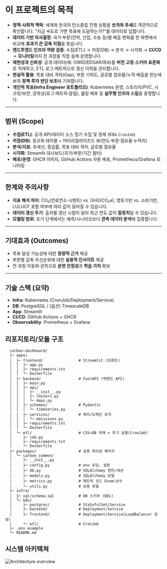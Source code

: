 # 이 프로젝트의 목적

- **정책·사회적 맥락**: 세계와 한국의 탄소중립 진행 상황을 **숫자와 추세**로 객관적으로 확인합니다. “지금 속도로 가면 목표에 도달하는가?”를 데이터로 답합니다.
- **데이터 기반 의사결정**: 국가·부문(전력, 산업, 수송 등)별 배출 변화를 한 화면에서 비교해 **효과가 큰 감축 지점**을 찾습니다.
- **엔드투엔드 인프라 역량 검증**: 수집(ETL) → 저장(DB) → 분석 → 시각화 → **CI/CD** → **모니터링**까지 전 과정을 직접 설계·운영합니다.
- **재현성과 신뢰성**: 공개 데이터(예: OWID/EDGAR/IEA)를 **버전 고정·스키마 표준화**로 적재하고, ETL 로그·메트릭으로 갱신 이력을 관리합니다.
- **현실적 활용**: 목표 대비 격차(Gap), 부문 기여도, 글로벌 점유율/누적 배출을 한눈에 보여 **정책·투자 판단 보조**에 기여합니다.
- **개인적 목표(Infra Engineer 포트폴리오)**: Kubernetes 운영, 스토리지/PVC, 시크릿/보안, 관측성(로그·메트릭·알림), 롤링 배포 등 **실무형 인프라 스킬**을 증명합니다.

---

## 범위 (Scope)

- **수집(ETL)**: 공개 API/데이터 소스 정기 수집 및 정제 (K8s `CronJob`)
- **저장(DB)**: 정규화 테이블 + 머티리얼라이즈드 뷰(연도·부문·점유율·누적치)
- **분석/지표**: 추세선, 증감률, 목표 대비 격차, 글로벌 점유율
- **시각화**: Streamlit 대시보드(국가/부문/기간 필터)
- **배포/운영**: GHCR 이미지, GitHub Actions 자동 배포, Prometheus/Grafana 모니터링

---

## 한계와 주의사항

- **지표 해석 차이**: CO₂(연료연소·시멘트) vs. GHG(CO₂e), 영토기반 vs. 소비기반, LULUCF 포함 여부에 따라 값이 달라질 수 있습니다.
- **데이터 갱신 주기**: 출처별 갱신 시점이 달라 최근 연도 값이 **잠정치**일 수 있습니다.
- **모델링 범위**: 초기 단계에서는 예측/시나리오보다 **관측 데이터 분석**에 집중합니다.

---

## 기대효과 (Outcomes)

- 목표 달성 가능성에 대한 **정량적 근거** 제공
- 부문별 감축 우선순위에 대한 **실용적 인사이트** 제공
- 전 과정 자동화·관측으로 **운영 안정성**과 **학습 가치** 확보

---

## 기술 스택 (요약)

- **Infra**: Kubernetes (CronJob/Deployment/Service)
- **DB**: PostgreSQL / (옵션) TimescaleDB
- **App**: Streamlit
- **CI/CD**: GitHub Actions + GHCR
- **Observability**: Prometheus + Grafana

## 리포지토리/모듈 구조 

  ```text
    carbon-dashboard/
    ├─ apps/
    │  ├─ frontend/                # Streamlit (프론트)
    │  │  ├─ app.py
    │  │  ├─ requirements.txt
    │  │  └─ Dockerfile
    │  ├─ backend/                 # FastAPI (백엔드 API)
    │  │  ├─ main.py
    │  │  ├─ api/
    │  │  │  ├─ __init__.py
    │  │  │  ├─ routers.py
    │  │  │  └─ deps.py
    │  │  ├─ schemas/              # Pydantic
    │  │  │  └─ timeseries.py
    │  │  ├─ services/             # 쿼리/도메인 로직
    │  │  │  └─ emissions.py
    │  │  ├─ requirements.txt
    │  │  └─ Dockerfile
    │  └─ etl/                     # CSV→DB 적재 + 주기 실행(CronJob)
    │     ├─ job.py
    │     ├─ requirements.txt
    │     └─ Dockerfile
    ├─ packages/                   # 공용 파이썬 패키지
    │  └─ carbon_common/
    │     ├─ __init__.py
    │     ├─ config.py             # env 로딩, 설정
    │     ├─ db.py                 # SQLAlchemy 엔진/세션
    │     ├─ models.py             # SQLAlchemy 모델
    │     ├─ metrics.py            # 메트릭 코드 Enum/상수
    │     └─ utils.py              # 공용 유틸
    ├─ infra/
    │  ├─ sql/schema.sql           # DB 스키마 (DDL)
    │  └─ k8s/
    │     ├─ postgres/             # StatefulSet/Service
    │     ├─ backend/              # Deployment/Service
    │     ├─ frontend/             # Deployment/Service(LoadBalancer 권장)
    │     └─ etl/                  # CronJob
    ├─ .env.example
    └─ README.md
```

## 시스템 아키텍쳐

![Architecture overview](docs/img/system_Architecture_2.png)